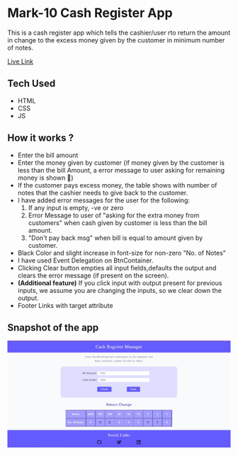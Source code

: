 # Mark-10 Cash Register App

This is a cash register app which tells the cashier/user rto return the amount in change to the excess money given by the customer in minimum number of notes.

[Live Link](https://neog-mark10-cash-register-manager-app.vercel.app/)

## Tech Used

- HTML
- CSS
- JS

## How it works ?

- Enter the bill amount
- Enter the money given by customer (if money given by the customer is less than the bill Amount, a error message to user asking for remaining money is shown 🤑)
- If the customer pays excess money, the table shows with number of notes that the cashier needs to give back to the customer.
- I have added error messages for the user for the following:
  1. If any input is empty, -ve or zero
  1. Error Message to user of "asking for the extra money from customers" when cash given by customer is less than the bill amount.
  1. "Don't pay back msg" when bill is equal to amount given by customer.
- Black Color and slight increase in font-size for non-zero "No. of Notes"
- I have used Event Delegation on BtnContainer.
- Clicking Clear button empties all input fields,defaults the output and clears the error message (if present on the screen).
- **(Additional feature)** If you click input with output present for previous inputs, we assume you are changing the inputs, so we clear down the output.
- Footer Links with target attribute

## Snapshot of the app

![Cash Register Manager App](./cash-register-snap.JPG)
